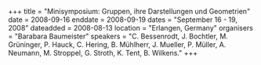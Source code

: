 +++
title = "Minisymposium: Gruppen, ihre Darstellungen und Geometrien"
date = 2008-09-16
enddate = 2008-09-19
dates = "September 16 - 19, 2008"
dateadded = 2008-08-13
location = "Erlangen, Germany"
organisers = "Barabara Baumeister"
speakers = "C. Bessenrodt, J. Bochtler, M. Grüninger, P. Hauck, C. Hering, B. Mühlherr, J. Mueller, P. Müller, A. Neumann, M. Stroppel, G. Stroth, K. Tent, B. Wilkens."
+++
